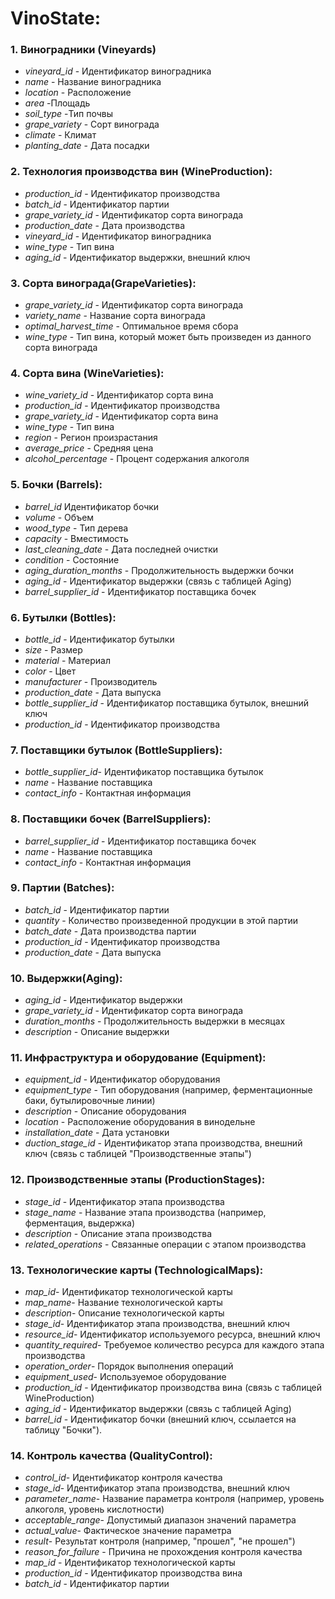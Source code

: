# VinoState:

### 1. Виноградники (Vineyards)
* _vineyard_id_ - Идентификатор виноградника
* _name_ - Название виноградника
* _location_ - Расположение
* _area_ -Площадь
* _soil_type_ -Тип почвы
* _grape_variety_ - Сорт винограда
* _climate_ - Климат
* _planting_date_ - Дата посадки

### 2. Технология производства вин (WineProduction):

* _production_id_ - Идентификатор производства
* _batch_id_ - Идентификатор партии
* _grape_variety_id_ - Идентификатор сорта винограда
* _production_date_  - Дата производства
* _vineyard_id_ - Идентификатор виноградника
* _wine_type_ - Тип вина
* _aging_id_ - Идентификатор выдержки, внешний ключ

### 3. Сорта винограда(GrapeVarieties):

* _grape_variety_id_ - Идентификатор сорта винограда
* _variety_name_ - Название сорта винограда
* _optimal_harvest_time_ - Оптимальное время сбора
* _wine_type_ - Тип вина, который может быть произведен из данного сорта винограда

### 4. Сорта вина (WineVarieties):

* _wine_variety_id_ - Идентификатор сорта вина
* _production_id_ - Идентификатор производства
* _grape_variety_id_ - Идентификатор сорта вина
* _wine_type_ - Тип вина
* _region_ - Регион произрастания
* _average_price_ - Средняя цена
* _alcohol_percentage_ - Процент содержания алкоголя

### 5. Бочки (Barrels):

* _barrel_id_ Идентификатор бочки
* _volume_ - Объем
* _wood_type_ - Тип дерева
* _capacity_ - Вместимость
* _last_cleaning_date_ - Дата последней очистки
* _condition_ - Состояние
* _aging_duration_months_ -  Продолжительность выдержки бочки
* _aging_id_ - Идентификатор выдержки (связь с таблицей Aging)
* _barrel_supplier_id_ - Идентификатор поставщика бочек

### 6. Бутылки (Bottles):

* _bottle_id_ - Идентификатор бутылки
* _size_ - Размер
* _material_ - Материал
* _color_ - Цвет
* _manufacturer_ - Производитель
* _production_date_ - Дата выпуска
* _bottle_supplier_id_ - Идентификатор поставщика бутылок, внешний ключ
* _production_id_ - Идентификатор производства

### 7. Поставщики бутылок (BottleSuppliers):

* _bottle_supplier_id_- Идентификатор поставщика бутылок
* _name_ - Название поставщика
* _contact_info_ - Контактная информация

  
### 8. Поставщики бочек (BarrelSuppliers):

* _barrel_supplier_id_ - Идентификатор поставщика бочек
* _name_ - Название поставщика
* _contact_info_ - Контактная информация


### 9. Партии (Batches):

* _batch_id_ - Идентификатор партии
* _quantity_ - Количество произведенной продукции в этой партии
* _batch_date_ - Дата производства партии
* _production_id_ - Идентификатор производства
* _production_date_ - Дата выпуска

### 10. Выдержки(Aging):

* _aging_id_ - Идентификатор выдержки
* _grape_variety_id_ - Идентификатор сорта винограда
* _duration_months_ - Продолжительность выдержки в месяцах
* _description_ - Описание выдержки

### 11. Инфраструктура и оборудование (Equipment):

* _equipment_id_  - Идентификатор оборудования
* _equipment_type_  - Тип оборудования (например, ферментационные баки, бутылировочные линии)
* _description_  - Описание оборудования
* _location_  - Расположение оборудования в винодельне
* _installation_date_ - Дата установки
* _duction_stage_id_ - Идентификатор этапа производства, внешний ключ (связь с таблицей "Производственные этапы")

### 12. Производственные этапы (ProductionStages):

* _stage_id_  - Идентификатор этапа производства
* _stage_name_  - Название этапа производства (например, ферментация, выдержка)
* _description_  - Описание этапа производства
* _related_operations_ - Связанные операции с этапом производства

### 13. Технологические карты (TechnologicalMaps):

* _map_id_- Идентификатор технологической карты
* _map_name_- Название технологической карты
* _description_- Описание технологической карты
* _stage_id_- Идентификатор этапа производства, внешний ключ
* _resource_id_- Идентификатор используемого ресурса, внешний ключ
* _quantity_required_- Требуемое количество ресурса для каждого этапа производства
* _operation_order_- Порядок выполнения операций
* _equipment_used_- Используемое оборудование
* _production_id_ - Идентификатор производства вина (связь с таблицей WineProduction)
* _aging_id_ - Идентификатор выдержки (связь с таблицей Aging)
* _barrel_id_ - Идентификатор бочки (внешний ключ, ссылается на таблицу "Бочки").


### 14. Контроль качества (QualityControl):
* _control_id_- Идентификатор контроля качества
* _stage_id_- Идентификатор этапа производства, внешний ключ
* _parameter_name_- Название параметра контроля (например, уровень алкоголя, уровень кислотности)
* _acceptable_range_- Допустимый диапазон значений параметра
* _actual_value_- Фактическое значение параметра
* _result_- Результат контроля (например, "прошел", "не прошел")
* _reason_for_failure_ - Причина не прохождения контроля качества
* _map_id_ - Идентификатор технологической карты
* _production_id_ - Идентификатор производства вина
* _batch_id_ - Идентификатор партии

